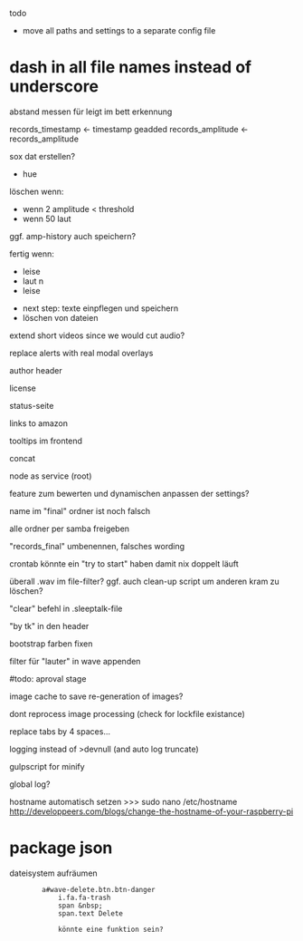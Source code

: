 todo


* move all paths and settings to a separate config file

# dash in all file names instead of underscore
abstand messen für leigt im bett erkennung


records_timestamp  <- timestamp geadded
records_amplitude  <- records_amplitude

sox dat erstellen?

- hue

löschen wenn:

- wenn 2 amplitude < threshold
- wenn 50 laut

ggf. amp-history auch speichern?

fertig wenn:

- leise
- laut n
- leise



* next step: texte einpflegen und speichern
* löschen von dateien




extend short videos since we would cut audio?




replace alerts with real modal overlays

author header

license

status-seite

links to amazon

tooltips im frontend

concat

node as service (root)

feature zum bewerten und dynamischen anpassen der settings?

name im "final" ordner ist noch falsch

alle ordner per samba freigeben

"records_final" umbenennen, falsches wording

crontab könnte ein "try to start" haben damit nix doppelt läuft

überall .wav im file-filter? ggf. auch clean-up script um anderen kram zu löschen?

"clear" befehl in .sleeptalk-file

"by tk" in den header

bootstrap farben fixen

filter für "lauter" in wave appenden

#todo: aproval stage

image cache to save re-generation of images?

dont reprocess image processing (check for lockfile existance)

replace tabs by 4 spaces...

logging instead of  >devnull (and auto log truncate)

gulpscript for minify

global log?

hostname automatisch setzen >>> sudo nano /etc/hostname http://developpeers.com/blogs/change-the-hostname-of-your-raspberry-pi

# package json

dateisystem aufräumen

			a#wave-delete.btn.btn-danger
				i.fa.fa-trash
				span &nbsp;
				span.text Delete

				könnte eine funktion sein?